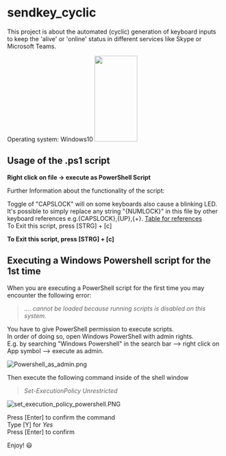 # sendkey_cyclic
This project is about the automated (cyclic) generation of keyboard inputs to keep the 'alive' or 'online'  status in different services like Skype or Microsoft Teams.   

Operating system: Windows10
<img src="https://github.com/J-Mildenberger/sendkey_cyclic/blob/main/images/demo_of_script.PNG" width=100 height=200>
## Usage of the .ps1 script
**Right click on file -> execute as PowerShell Script**

Further Information about the functionality of the script:

Toggle of "CAPSLOCK" will on some keyboards also cause a blinking LED.  
It's possible to simply replace any string "{NUMLOCK}" in this file by other keyboard references e.g.{CAPSLOCK},{UP},{+}. [Table for references](https://devguru.com/content/technologies/wsh/wshshell-sendkeys.html)     
To Exit this script, press [STRG] + [c]   

**To Exit this script, press [STRG] + [c]**


## Executing a Windows Powershell script for the 1st time
When you are executing a PowerShell script for the first time you may encounter the following error:

> *.... cannot be loaded because running scripts is disabled on this system.*   

You have to give PowerShell permission to execute scripts.  
In order of doing so, open Windows PowerShell with admin rights.    
E.g. by searching "Windows Powershell" in the search bar --> right click on App symbol --> execute as admin.

![Powershell_as_admin.png](https://github.com/J-Mildenberger/sendkey_cyclic/blob/main/images/Powershell_as_admin.png?raw=true)

Then execute the following command inside of the shell window

> *Set-ExecutionPolicy Unrestricted*  

![set_execution_policy_powershell.PNG](https://github.com/J-Mildenberger/sendkey_cyclic/blob/main/images/set_execution_policy_powershell.PNG?raw=true)


Press [Enter] to confirm the command   
Type [Y] for *Yes*  
Press [Enter] to confirm 



Enjoy! :smiley:
